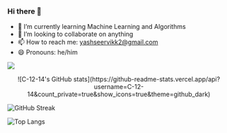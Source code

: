 ### Hi there 👋

- 🌱 I’m currently learning Machine Learning and Algorithms
- 👯 I’m looking to collaborate on anything
- 📫 How to reach me: yashseervikk2@gmail.com
- 😄 Pronouns: he/him

![](https://komarev.com/ghpvc/?username=C-12-14)

<p align=center>
![C-12-14's GitHub stats](https://github-readme-stats.vercel.app/api?username=C-12-14&count_private=true&show_icons=true&theme=github_dark)

![GitHub Streak](https://github-readme-streak-stats.herokuapp.com?user=C-12-14&theme=github-dark-blue)

![Top Langs](https://github-readme-stats.vercel.app/api/top-langs/?username=C-12-14&layout=compact&theme=github_dark)
</p>
